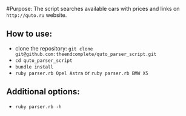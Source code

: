 #Purpose:
The script searches available cars with prices and links on `http://quto.ru` website.

## How to use:
- clone the repository:
 `git clone git@github.com:theendcomplete/quto_parser_script.git`
- `cd quto_parser_script`
- `bundle install`
- `ruby parser.rb Opel Astra` or `ruby parser.rb BMW X5`

## Additional options:
- `ruby parser.rb -h`



